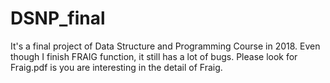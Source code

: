 # DSNP_final

It's a final project of Data Structure and Programming Course in 2018. Even though I finish FRAIG function, it still has a lot of bugs. Please look for Fraig.pdf is you are interesting in the detail of Fraig.
